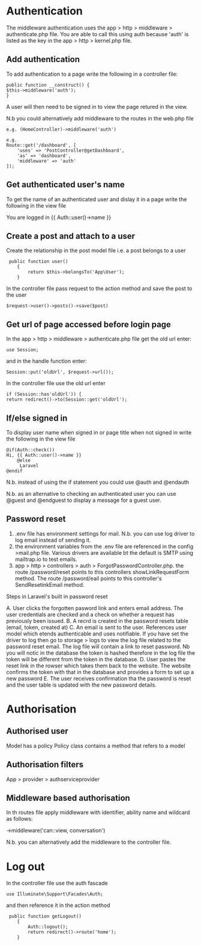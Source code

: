 Authentication
==============
The middleware authentication uses the app > http > middleware > authenticate.php file. You are able to call this using auth because 'auth' is listed as the key in the
app > http > kernel.php file.

Add authentication
------------------
To add authentication to a page write the following in a controller file:

```
public function __construct() {
$this->middleware('auth');
}
```

A user will then need to be signed in to view the page retured in the view.

N.b you could alternatively add middleware to the routes in the web.php file

```
e.g. (HomeController)->middleware('auth')
```

```
e.g. 
Route::get('/dashboard', [
    'uses' => 'PostController@getDashboard',
    'as' => 'dashboard',
    'middleware' => 'auth'
]);
```

Get authenticated user's name
-------------------------------

To get the name of an authenticated user and dislay it in a page write the following in the view file

<p>You are logged in {{ Auth::user()->name }} </p>

Create a post and attach to a user
-----------------------------------------
Create the relationship in the post model file i.e. a post belongs to a user

```
 public function user()
    {
        return $this->belongsTo('App\User');
    }
 ```
 In the controller file pass request to the action method and save the post to the user
 
```
$request->user()->posts()->save($post)
```

Get url of page accessed before login page
-------------------------------------------

In the app > http > middleware > authenticate.php file get the old url enter:
```
use Session;
```
and in the handle function enter:
```
Session::put('oldUrl', $request->url());
```
In the controller file use the old url enter

```
if (Session::has'oldUrl')) {
return redirect()->to(Session::get('oldUrl');
```

If/else signed in
------------------
To display user name when signed in or page title when not signed in write the following in the view file

```
@if(Auth::check())
Hi, {{ Auth::user()->name }}
    @else
     Laravel
@endif
```

N.b. instead of using the if statement you could use @auth and @endauth

N.b. as an alternative to checking an authenticated user you can use @guest and @endguest to display a message for a guest user.

Password reset
---------------

1. .env file has environment settings for mail. N.b. you can use log driver to log email instead of sending it.
2. the environment variables from the .env file are referenced in the config >mail.php file. Various drivers are available bt the default is SMTP using mailtrap.io to 
test emails.
3. app > http > controllers > auth > ForgotPasswordController.php. the route /password/reset points to this controllers showLinkRequestForm method.
The route /password/eail points to this controller's SendResetinkEmail method.

Steps in Laravel's built in password reset

A. User clicks the forgotten pasword link and enters email address. The user credentials are checked and a check on whether a request has previously been issued.
B. A recrd is created in the password resets table (email, token, created at)
C. An email is sent to the user.  References user model which etends authenticable and uses notifiable. 
If you have set the driver to log then go to storage > logs to view the log file related to the password reset email.  The log file
will contain a link to reset password.  Nb you will notic in the database the token is hashed therefore in the log file the token will be different from the token in the 
database.
D. User pastes the reset link in the rowser which takes them back to the website.  The website confirms the token with that in the database and provides a form to 
set up a new password
E. The user receives confirmation tha the password is reset and the user table is updated with the new password details.

Authorisation
==============

Authorised user
----------------
Model has a policy
Policy class contains a method that refers to a model

Authorisation filters
----------------------

App > provider > authserviceprovider

Middleware based authorisation
-----------------------------------

In th routes file apply middleware with identifier, ability name and wildcard as follows:

->middleware('can::view, conversation')

N.b. you can alternatively add the middleware to the controller file.

Log out
========

In the controller file use the auth fascade 

```
use Illuminate\Support\Facades\Auth;
```

and then reference it in the action method

```
 public function getLogout()
    {
        Auth::logout();
        return redirect()->route('home');
    }
```

